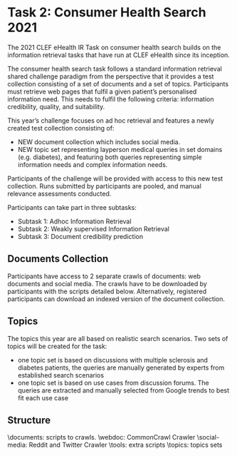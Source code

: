 # Task 2: Consumer Health Search 2021

The 2021 CLEF eHealth IR Task on consumer health search builds on the information retrieval tasks that have run at CLEF eHealth since its inception. 

The consumer health search task follows a standard information retrieval shared challenge paradigm from the perspective that it provides a test collection consisting of a set of documents and a set of topics. Participants must retrieve web pages that fulfil a given patient’s personalised information need. This needs to fulfil the following criteria: information credibility, quality, and suitability.

This year’s challenge focuses on ad hoc retrieval and features a newly created test collection consisting of:

- NEW document collection which includes social media.
- NEW topic set representing layperson medical queries in set domains (e.g. diabetes), and featuring both queries representing simple information needs and complex information needs.

Participants of the challenge will be provided with access to this new test collection. Runs submitted by participants are pooled, and manual relevance assessments conducted.

Participants can take part in three subtasks:
- Subtask 1: Adhoc Information Retrieval
- Subtask 2: Weakly supervised Information Retrieval
- Subtask 3: Document credibility prediction

## Documents Collection
Participants have access to 2 separate crawls of documents: web documents and social media. The crawls have to be downloaded by participants with the scripts detailed below. Alternatively, registered participants can download an indexed version of the document collection.

## Topics
The topics this year are all based on realistic search scenarios. Two sets of topics will be created for the task:

- one topic set is based on discussions with multiple sclerosis and diabetes patients, the queries are manually generated by experts from established search scenarios
- one topic set is based on use cases from discussion forums. The queries are extracted and manually selected from Google trends to best fit each use case

## Structure
\documents: scripts to crawls. 
	\webdoc: CommonCrawl Crawler
	\social-media: Reddit and Twitter Crawler
\tools: extra scripts
\topics: topics sets 

